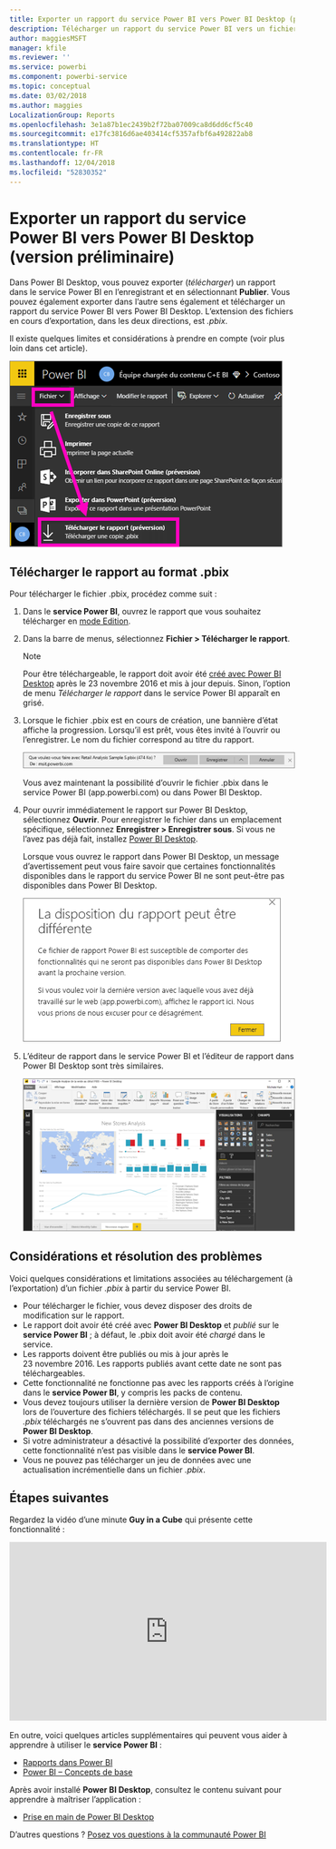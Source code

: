 ```yaml
---
title: Exporter un rapport du service Power BI vers Power BI Desktop (préversion)
description: Télécharger un rapport du service Power BI vers un fichier Power BI Desktop
author: maggiesMSFT
manager: kfile
ms.reviewer: ''
ms.service: powerbi
ms.component: powerbi-service
ms.topic: conceptual
ms.date: 03/02/2018
ms.author: maggies
LocalizationGroup: Reports
ms.openlocfilehash: 3e1a87b1ec2439b2f72ba07009ca8d6dd6cf5c40
ms.sourcegitcommit: e17fc3816d6ae403414cf5357afbf6a492822ab8
ms.translationtype: HT
ms.contentlocale: fr-FR
ms.lasthandoff: 12/04/2018
ms.locfileid: "52830352"
---
```

# <a name="export-a-report-from-power-bi-service-to-desktop-preview"></a>Exporter un rapport du service Power BI vers Power BI Desktop (version préliminaire)
Dans Power BI Desktop, vous pouvez exporter (*télécharger*) un rapport dans le service Power BI en l’enregistrant et en sélectionnant **Publier**. Vous pouvez également exporter dans l’autre sens également et télécharger un rapport du service Power BI vers Power BI Desktop. L’extension des fichiers en cours d’exportation, dans les deux directions, est *.pbix*.

Il existe quelques limites et considérations à prendre en compte (voir plus loin dans cet article).

![Liste déroulante de fichiers](media/service-export-to-pbix/power-bi-file-export.png)

## <a name="download-the-report-as-a-pbix"></a>Télécharger le rapport au format .pbix
Pour télécharger le fichier .pbix, procédez comme suit :

1. Dans le **service Power BI**, ouvrez le rapport que vous souhaitez télécharger en [mode Edition](consumer/end-user-reading-view.md).
2. Dans la barre de menus, sélectionnez **Fichier > Télécharger le rapport**.
   
   > [!NOTE]
   > Pour être téléchargeable, le rapport doit avoir été [créé avec Power BI Desktop](guided-learning/publishingandsharing.yml?tutorial-step=2) après le 23 novembre 2016 et mis à jour depuis. Sinon, l’option de menu *Télécharger le rapport* dans le service Power BI apparaît en grisé.
   > 
   > 
3. Lorsque le fichier .pbix est en cours de création, une bannière d’état affiche la progression. Lorsqu’il est prêt, vous êtes invité à l’ouvrir ou l’enregistrer. Le nom du fichier correspond au titre du rapport.
   
    ![ouvrir, enregistrer ou annuler](media/service-export-to-pbix/power-bi-save-pbix.png)
   
    Vous avez maintenant la possibilité d’ouvrir le fichier .pbix dans le service Power BI (app.powerbi.com) ou dans Power BI Desktop.     
4. Pour ouvrir immédiatement le rapport sur Power BI Desktop, sélectionnez **Ouvrir**. Pour enregistrer le fichier dans un emplacement spécifique, sélectionnez **Enregistrer > Enregistrer sous**. Si vous ne l’avez pas déjà fait, installez [Power BI Desktop](desktop-get-the-desktop.md).
   
    Lorsque vous ouvrez le rapport dans Power BI Desktop, un message d’avertissement peut vous faire savoir que certaines fonctionnalités disponibles dans le rapport du service Power BI ne sont peut-être pas disponibles dans Power BI Desktop.
   
    ![boîte de dialogue d’avertissement](media/service-export-to-pbix/power-bi-export-to-pbix_2.png)

5. L’éditeur de rapport dans le service Power BI et l’éditeur de rapport dans Power BI Desktop sont très similaires.  
   
    ![éditeur de rapport Desktop](media/service-export-to-pbix/power-bi-desktop.png)

## <a name="considerations-and-troubleshooting"></a>Considérations et résolution des problèmes
Voici quelques considérations et limitations associées au téléchargement (à l’exportation) d’un fichier *.pbix* à partir du service Power BI.

* Pour télécharger le fichier, vous devez disposer des droits de modification sur le rapport.
* Le rapport doit avoir été créé avec **Power BI Desktop** et *publié* sur le **service Power BI** ; à défaut, le .pbix doit avoir été *chargé* dans le service.
* Les rapports doivent être publiés ou mis à jour après le 23 novembre 2016. Les rapports publiés avant cette date ne sont pas téléchargeables.
* Cette fonctionnalité ne fonctionne pas avec les rapports créés à l’origine dans le **service Power BI**, y compris les packs de contenu.
* Vous devez toujours utiliser la dernière version de **Power BI Desktop** lors de l’ouverture des fichiers téléchargés. Il se peut que les fichiers *.pbix* téléchargés ne s’ouvrent pas dans des anciennes versions de **Power BI Desktop**.
* Si votre administrateur a désactivé la possibilité d’exporter des données, cette fonctionnalité n’est pas visible dans le **service Power BI**.
* Vous ne pouvez pas télécharger un jeu de données avec une actualisation incrémentielle dans un fichier *.pbix*.

## <a name="next-steps"></a>Étapes suivantes
Regardez la vidéo d’une minute **Guy in a Cube** qui présente cette fonctionnalité :

<iframe width="560" height="315" src="https://www.youtube.com/embed/ymWqU5jiUl0" frameborder="0" allowfullscreen></iframe>

En outre, voici quelques articles supplémentaires qui peuvent vous aider à apprendre à utiliser le **service Power BI** :

* [Rapports dans Power BI](consumer/end-user-reports.md)
* [Power BI – Concepts de base](consumer/end-user-basic-concepts.md)

Après avoir installé **Power BI Desktop**, consultez le contenu suivant pour apprendre à maîtriser l’application :

* [Prise en main de Power BI Desktop](desktop-getting-started.md)

D’autres questions ? [Posez vos questions à la communauté Power BI](http://community.powerbi.com/)   

